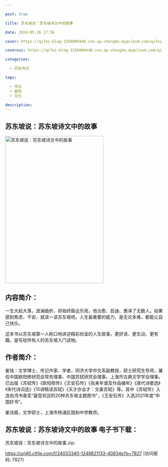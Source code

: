 ```yaml
---

post: true

title: 苏东坡说：苏东坡诗文中的故事

date: 2024-05-26 17:56

cover: https://qifei-blog-1256009448.cos.ap-chengdu.myqcloud.com/qifei-blog/663719e20ea9cb14035b8ee3.jpg

coveross: https://qifei-blog-1256009448.cos.ap-chengdu.myqcloud.com/qifei-blog/663719e20ea9cb14035b8ee3.jpg

categories:

  - 历史传记

tags:

  - 传记
  - 崔铭
  - 文化

description:
---
```


## 苏东坡说：苏东坡诗文中的故事
<img alt="苏东坡说：苏东坡诗文中的故事 " class="aligncenter loaded" data-was-processed="true" decoding="async" fetchpriority="high" height="471" src="https://qifei-blog-1256009448.cos.ap-chengdu.myqcloud.com/qifei-blog/663719e20ea9cb14035b8ee3.jpg" style="cursor: zoom-in;" width="314"/>

## 内容简介：

一生大起大落，波澜曲折，却始终豁达乐观，他治愈、启迪、惠泽了无数人。如果感到焦虑、不安，就读一读苏东坡吧。人生最重要的能力，是无论多难，都能让自己快乐。

这本书以苏东坡第一人称口吻讲述精彩纷呈的人生故事，更好读、更生动、更有趣，是写给所有人的苏东坡入门读物。

## 作者简介：

崔铭：文学博士、传记作家、学者，同济大学中文系副教授，硕士研究生导师，兼任中国欧阳修研究会常务理事、中国苏轼研究会理事、上海市古典文学学会理事。已出版《苏轼传》《欧阳修传》《王安石传》《张耒年谱及作品编年》《唐代诗歌选》《宋代诗词选》《15讲精读苏轼》《天才亦全才：文豪苏轼》等。其中《苏轼传》入选伯鸿书香奖“最受欢迎的20种苏东坡主题图书”，《王安石传》入选2021年度“中国好书”。

崔诗晨，文学硕士，上海市杨浦区国和中学教师。

## 苏东坡说：苏东坡诗文中的故事 电子书下载：
苏东坡说：苏东坡诗文中的故事.zip: 

https://url40.ctfile.com/f/24033340-1249821133-40934e?p=7827 (访问密码: 7827)
